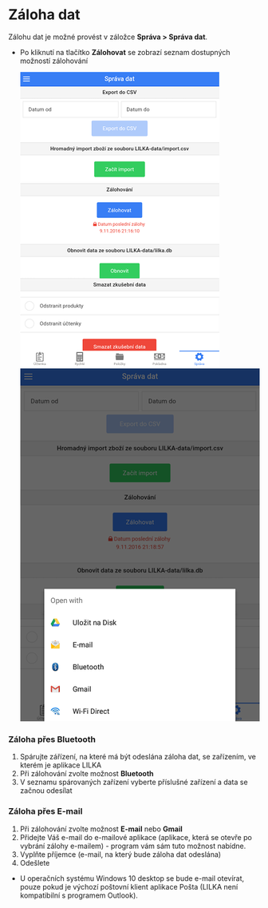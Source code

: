 # Záloha dat

Zálohu dat je možné provést v záložce **Správa > Správa dat**.

- Po kliknutí na tlačítko **Zálohovat** se zobrazí seznam dostupných možností zálohování
 
   ![](../img/deposit1.png)              ![](../img/deposit2.png)
   
### Záloha přes Bluetooth

1. Spárujte zářízení, na které má být odeslána záloha dat, se zařízením, ve kterém je aplikace LILKA
2. Při zálohování zvolte možnost **Bluetooth**
3. V seznamu spárovaných zařízení vyberte příslušné zařízení a data se začnou odesílat

### Záloha přes E-mail

1. Při zálohování zvolte možnost **E-mail** nebo **Gmail**
2. Přidejte Váš e-mail do e-mailové aplikace (aplikace, která se otevře po vybrání zálohy e-mailem) - program vám sám tuto možnost nabídne.
3. Vyplňte příjemce (e-mail, na který bude záloha dat odeslána)
4. Odešlete

- U operačních systému Windows 10 desktop se bude e-mail otevírat, pouze pokud je výchozí poštovní klient aplikace Pošta (LILKA není kompatibilní s programem Outlook).

